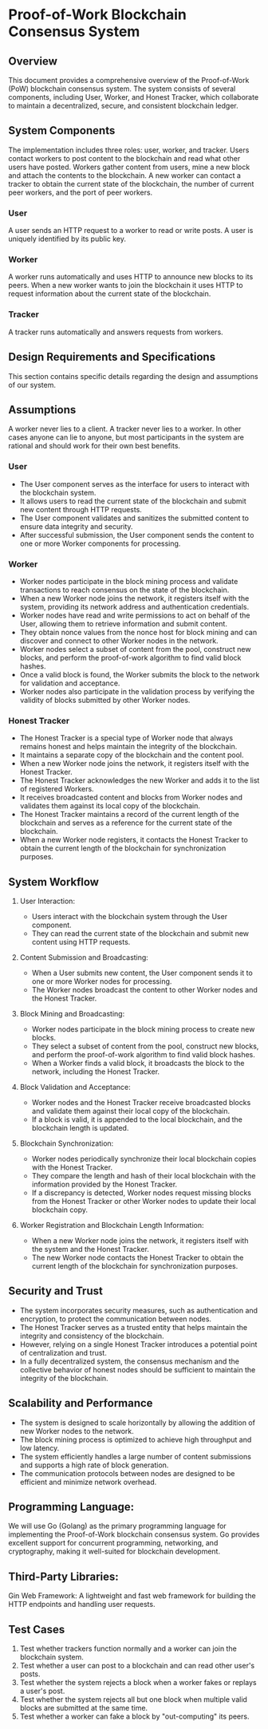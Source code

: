 # Proof-of-Work Blockchain Consensus System

## Overview
This document provides a comprehensive overview of the Proof-of-Work (PoW) blockchain consensus system. The system consists of several components, including User, Worker, and Honest Tracker, which collaborate to maintain a decentralized, secure, and consistent blockchain ledger.

## System Components
The implementation includes three roles: user, worker, and tracker. Users contact workers to post content to the
blockchain and read what other users have posted. Workers gather content from users, mine a new block and attach the contents to the blockchain. A new worker can contact a tracker to obtain the current state of the blockchain, the number of current peer workers, and the port of peer workers.
### User
A user sends an HTTP request to a worker to read or write posts. A user is uniquely identified by its public key.
### Worker
A worker runs automatically and uses HTTP to announce new blocks to its peers. When a new worker wants to join the blockchain it uses HTTP to request information about the current state of the blockchain.
### Tracker
A tracker runs automatically and answers requests from workers.
## Design Requirements and Specifications
This section contains specific details regarding the design and assumptions of our system.
## Assumptions
A worker never lies to a client.
A tracker never lies to a worker.
In other cases anyone can lie to anyone, but most participants in the system are rational and should work for their own best benefits.
### User
- The User component serves as the interface for users to interact with the blockchain system.
- It allows users to read the current state of the blockchain and submit new content through HTTP requests.
- The User component validates and sanitizes the submitted content to ensure data integrity and security.
- After successful submission, the User component sends the content to one or more Worker components for processing.

### Worker
- Worker nodes participate in the block mining process and validate transactions to reach consensus on the state of the blockchain.
- When a new Worker node joins the network, it registers itself with the system, providing its network address and authentication credentials.
- Worker nodes have read and write permissions to act on behalf of the User, allowing them to retrieve information and submit content.
- They obtain nonce values from the nonce host for block mining and can discover and connect to other Worker nodes in the network.
- Worker nodes select a subset of content from the pool, construct new blocks, and perform the proof-of-work algorithm to find valid block hashes.
- Once a valid block is found, the Worker submits the block to the network for validation and acceptance.
- Worker nodes also participate in the validation process by verifying the validity of blocks submitted by other Worker nodes.

### Honest Tracker
- The Honest Tracker is a special type of Worker node that always remains honest and helps maintain the integrity of the blockchain.
- It maintains a separate copy of the blockchain and the content pool.
- When a new Worker node joins the network, it registers itself with the Honest Tracker.
- The Honest Tracker acknowledges the new Worker and adds it to the list of registered Workers.
- It receives broadcasted content and blocks from Worker nodes and validates them against its local copy of the blockchain.
- The Honest Tracker maintains a record of the current length of the blockchain and serves as a reference for the current state of the blockchain.
- When a new Worker node registers, it contacts the Honest Tracker to obtain the current length of the blockchain for synchronization purposes.

## System Workflow

1. User Interaction:
   - Users interact with the blockchain system through the User component.
   - They can read the current state of the blockchain and submit new content using HTTP requests.

2. Content Submission and Broadcasting:
   - When a User submits new content, the User component sends it to one or more Worker nodes for processing.
   - The Worker nodes broadcast the content to other Worker nodes and the Honest Tracker.

3. Block Mining and Broadcasting:
   - Worker nodes participate in the block mining process to create new blocks.
   - They select a subset of content from the pool, construct new blocks, and perform the proof-of-work algorithm to find valid block hashes.
   - When a Worker finds a valid block, it broadcasts the block to the network, including the Honest Tracker.

4. Block Validation and Acceptance:
   - Worker nodes and the Honest Tracker receive broadcasted blocks and validate them against their local copy of the blockchain.
   - If a block is valid, it is appended to the local blockchain, and the blockchain length is updated.

5. Blockchain Synchronization:
   - Worker nodes periodically synchronize their local blockchain copies with the Honest Tracker.
   - They compare the length and hash of their local blockchain with the information provided by the Honest Tracker.
   - If a discrepancy is detected, Worker nodes request missing blocks from the Honest Tracker or other Worker nodes to update their local blockchain copy.

6. Worker Registration and Blockchain Length Information:
   - When a new Worker node joins the network, it registers itself with the system and the Honest Tracker.
   - The new Worker node contacts the Honest Tracker to obtain the current length of the blockchain for synchronization purposes.

## Security and Trust
- The system incorporates security measures, such as authentication and encryption, to protect the communication between nodes.
- The Honest Tracker serves as a trusted entity that helps maintain the integrity and consistency of the blockchain.
- However, relying on a single Honest Tracker introduces a potential point of centralization and trust.
- In a fully decentralized system, the consensus mechanism and the collective behavior of honest nodes should be sufficient to maintain the integrity of the blockchain.

## Scalability and Performance
- The system is designed to scale horizontally by allowing the addition of new Worker nodes to the network.
- The block mining process is optimized to achieve high throughput and low latency.
- The system efficiently handles a large number of content submissions and supports a high rate of block generation.
- The communication protocols between nodes are designed to be efficient and minimize network overhead.

## Programming Language:

We will use Go (Golang) as the primary programming language for implementing the Proof-of-Work blockchain consensus system.
Go provides excellent support for concurrent programming, networking, and cryptography, making it well-suited for blockchain development.

## Third-Party Libraries:

Gin Web Framework: A lightweight and fast web framework for building the HTTP endpoints and handling user requests.

## Test Cases
1. Test whether trackers function normally and a worker can join the blockchain system.
2. Test whether a user can post to a blockchain and can read other user's posts.
3. Test whether the system rejects a block when a worker fakes or replays a user's post.
4. Test whether the system rejects all but one block when multiple valid blocks are submitted at the same time.
5. Test whether a worker can fake a block by "out-computing" its peers.

